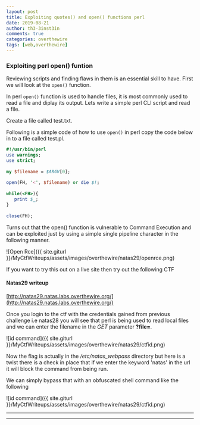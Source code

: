 ```yaml
---
layout: post
title: Exploiting quotes() and open() functions perl
date: 2019-08-21
author: th3-3inst3in
comments: true
categories: overthewire
tags: [web,overthewire]
---
```


### Exploiting perl open() funtion
Reviewing scripts and finding flaws in them is an essential skill to have. First we will look at the `open()` function.

In perl `open()` function is used to handle files, it is most commonly used to read a file and diplay its output. Lets write a simple perl CLI script and read a file.

Create a file called test.txt.

Following is a simple code of how to use `open()` in perl copy the code below in to a file called test.pl.

```perl
#!/usr/bin/perl
use warnings;
use strict;
 
my $filename = $ARGV[0];
 
open(FH, '<', $filename) or die $!;
 
while(<FH>){
   print $_;
}
 
close(FH);

```

Turns out that the open() function is vulnerable to Command Execution and can be exploited just by using a simple single pipeline character in the following manner.

![Open Rce]({{ site.giturl }}/MyCtfWriteups/assets/images/overthewire/natas29/openrce.png)

If you want to try this out on a live site then try out the following CTF
#### Natas29 writeup

[http://natas29.natas.labs.overthewire.org/](http://natas29.natas.labs.overthewire.org/)

Once you login to the ctf with the credentials gained from previous challenge i.e natas28 you will see that perl is being used to read local files and we can enter the filename in the _GET_ parameter **?file=**.

![id command]({{ site.giturl }}/MyCtfWriteups/assets/images/overthewire/natas29/ctfid.png)

Now the flag is actually in the _/etc/natas_webpass_ directory but here is a twist there is a check in place that if we enter the keyword 'natas' in the url it will block the command from being run.

We can simply bypass that with an obfuscated shell command like the following

![id command]({{ site.giturl }}/MyCtfWriteups/assets/images/overthewire/natas29/ctfid.png)


* * *
* * *